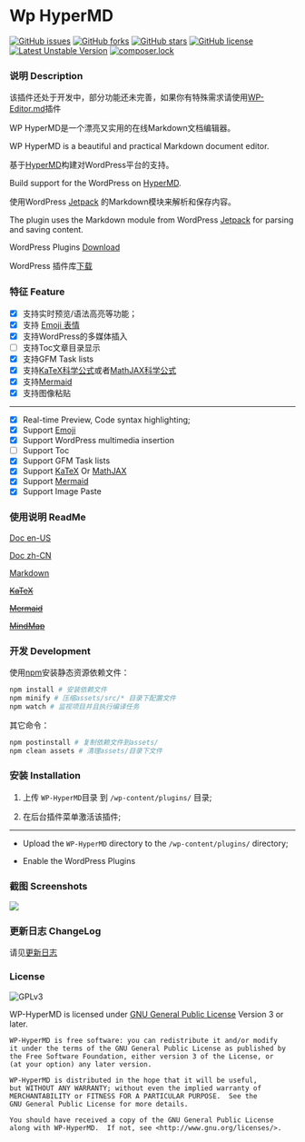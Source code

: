 # Wp HyperMD

[![GitHub issues](https://img.shields.io/github/issues/JaxsonWang/WP-HyperMD.svg)](https://github.com/JaxsonWang/WP-HyperMD/issues)
[![GitHub forks](https://img.shields.io/github/forks/JaxsonWang/WP-HyperMD.svg)](https://github.com/JaxsonWang/WP-HyperMD/network)
[![GitHub stars](https://img.shields.io/github/stars/JaxsonWang/WP-HyperMD.svg)](https://github.com/JaxsonWang/WP-HyperMD/stargazers)
[![GitHub license](https://img.shields.io/github/license/JaxsonWang/WP-HyperMD.svg)](https://github.com/JaxsonWang/WP-HyperMD/blob/V5.0/LICENSE)
[![Latest Unstable Version](https://poser.pugx.org/jaxsonwang/wp-hypermd/v/unstable)](https://packagist.org/packages/jaxsonwang/wp-hypermd)
[![composer.lock](https://poser.pugx.org/jaxsonwang/wp-hypermd/composerlock)](https://packagist.org/packages/jaxsonwang/wp-hypermd)

### 说明 Description

该插件还处于开发中，部分功能还未完善，如果你有特殊需求请使用[WP-Editor.md](https://github.com/JaxsonWang/WP-Editor.md)插件

WP HyperMD是一个漂亮又实用的在线Markdown文档编辑器。

WP HyperMD is a beautiful and practical Markdown document editor.

基于[HyperMD](https://github.com/laobubu/hypermd/)构建对WordPress平台的支持。

Build support for the WordPress on [HyperMD](https://github.com/laobubu/hypermd/).

使用WordPress [Jetpack](http://jetpack.me) 的Markdown模块来解析和保存内容。

The plugin uses the Markdown module from WordPress [Jetpack](http://jetpack.me) for parsing and saving content.

WordPress Plugins [Download](https://wordpress.org/plugins/wp-hypermd/)

WordPress 插件库[下载](https://wordpress.org/plugins/wp-hypermd/)

### 特征 Feature

 - [x] 支持实时预览/语法高亮等功能；
 - [x] 支持 [Emoji 表情](http://www.emoji-cheat-sheet.com/)
 - [x] 支持WordPress的多媒体插入
 - [ ] 支持Toc文章目录显示
 - [x] 支持GFM Task lists
 - [x] 支持[KaTeX科学公式](https://khan.github.io/KaTeX/)或者[MathJAX科学公式](https://www.mathjax.org/)
 - [x] 支持[Mermaid](https://mermaidjs.github.io/)
 - [x] 支持图像粘贴

 ---

 - [x] Real-time Preview, Code syntax highlighting;
 - [x] Support [Emoji](http://www.emoji-cheat-sheet.com/)
 - [x] Support WordPress multimedia insertion
 - [ ] Support Toc
 - [x] Support GFM Task lists
 - [x] Support [KaTeX](https://khan.github.io/KaTeX/) Or [MathJAX](https://www.mathjax.org/)
 - [x] Support [Mermaid](https://mermaidjs.github.io/)
 - [x] Support Image Paste

### 使用说明 ReadMe

[Doc en-US](https://github.com/JaxsonWang/WP-HyperMD/blob/doc/en-US/synopsis.md)

[Doc zh-CN](https://github.com/JaxsonWang/WP-HyperMD/blob/doc/zh-CN/synopsis.md)

[Markdown](https://raw.githubusercontent.com/JaxsonWang/WP-HyperMD/doc/Example/Markdown.md)

~~[KaTeX](https://raw.githubusercontent.com/JaxsonWang/WP-HyperMD/doc/Example/KaTeX.md)~~

~~[Mermaid](https://raw.githubusercontent.com/JaxsonWang/WP-HyperMD/doc/Example/Mermaid.md)~~

~~[MindMap](https://raw.githubusercontent.com/JaxsonWang/WP-HyperMD/doc/Example/MindMap.md)~~
 
### 开发 Development

使用[npm](https://bower.io/)安装静态资源依赖文件：

```bash
npm install # 安装依赖文件
npm minify # 压缩assets/src/* 目录下配置文件
npm watch # 监视项目并且执行编译任务
```

其它命令：

```bash
npm postinstall # 复制依赖文件到assets/
npm clean assets # 清理assets/目录下文件
```

### 安装 Installation

1. 上传 `WP-HyperMD`目录 到 `/wp-content/plugins/` 目录;

1. 在后台插件菜单激活该插件;

---

- Upload the `WP-HyperMD` directory to the `/wp-content/plugins/` directory;

- Enable the WordPress Plugins

### 截图 Screenshots

![](https://raw.githubusercontent.com/JaxsonWang/Wp-HyperMD/doc/screenshots/Interface-wp-editor.png)

### 更新日志 ChangeLog

请见[更新日志](./CHANGELOG.md)

### License

![GPLv3](https://www.gnu.org/graphics/gplv3-127x51.png)

WP-HyperMD is licensed under [GNU General Public License](https://www.gnu.org/licenses/gpl.html) Version 3 or later.

```
WP-HyperMD is free software: you can redistribute it and/or modify
it under the terms of the GNU General Public License as published by
the Free Software Foundation, either version 3 of the License, or
(at your option) any later version.

WP-HyperMD is distributed in the hope that it will be useful,
but WITHOUT ANY WARRANTY; without even the implied warranty of
MERCHANTABILITY or FITNESS FOR A PARTICULAR PURPOSE.  See the
GNU General Public License for more details.

You should have received a copy of the GNU General Public License
along with WP-HyperMD.  If not, see <http://www.gnu.org/licenses/>.
```